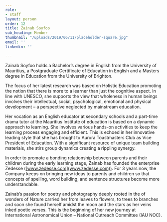 ```yaml
---
role:
- staff
layout: person
order: 12
title: Zainab Soyfoo
sub_heading: Member
thumbnail: "/uploads/2019/06/11/placeholder-square.jpg"
email: ''
linkedin: ''

---
```

Zainab Soyfoo holds a Bachelor’s degree in English from the University of Mauritius,
a Postgraduate Certificate of Education in English and a Masters degree in Education
from the University of Brighton.

The focus of her latest research was based on Holistic Education promoting the notion
that there is more to a learner than just the cognitive aspect. In line with UNESCO,
she supports the view that wholeness in human beings involves their intellectual,
social, psychological, emotional and physical development – a perspective neglected
by mainstream education.

Her vocation as an English educator at secondary schools and a part-time drama tutor
at the Mauritius Institute of education is based on a dynamic approach to learning.
She involves various hands-on activities to keep the learning process engaging and
efficient. This is echoed in her innovative leading style that she has brought to Aurora
Toastmasters Club as Vice President of Education. With a significant resource of
unique team building materials, she stirs group dynamics creating a rippling synergy.

In order to promote a bonding relationship between parents and their children during
the early learning stage, Zainab has founded the enterprise Zedesse
([www.zedesse.com](www.zedesse.com)). For 3 years now, the Company keeps on bringing new ideas to
parents and children so that concepts of spelling, word building, and sentence
structures become more understandable.

Zainab’s passion for poetry and photography deeply rooted in the of wonders of
Nature carried her from leaves to flowers, to trees to branches and soon she found
herself amidst the moon and the stars as her veins inked poetic verses. This is the
beginning of her new journey at International Astronomical Union – National
Outreach Committee (IAU NOC).